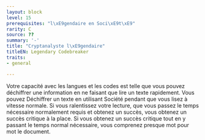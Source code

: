 ```yaml
---
layout: block
level: 15
prerequisites: "l\xE9gendaire en Soci\xE9t\xE9"
rarity: C
source: ??
summary: '-'
title: "Cryptanalyste l\xE9gendaire"
titleEN: Legendary Codebreaker
traits:
- general

---
```


<p>Votre capacité avec les langues et les codes est telle que vous pouvez déchiffrer une information en ne faisant que lire un texte rapidement. Vous pouvez Déchiffrer un texte en utilisant Société pendant que vous lisez à vitesse normale. Si vous ralentissez votre lecture, que vous passez le temps nécessaire normalement requis et obtenez un succès, vous obtenez un succès critique à la place. Si vous obtenez un succès critique tout en y passant le temps normal nécessaire, vous comprenez presque mot pour mot le document.</p>
